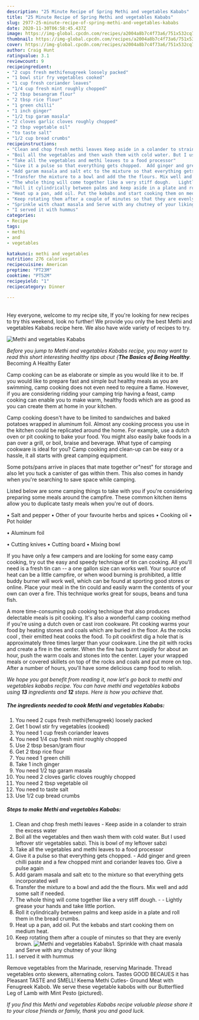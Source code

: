 ```yaml
---
description: "25 Minute Recipe of Spring Methi and vegetables Kababs"
title: "25 Minute Recipe of Spring Methi and vegetables Kababs"
slug: 2977-25-minute-recipe-of-spring-methi-and-vegetables-kababs
date: 2020-11-30T06:58:45.437Z
image: https://img-global.cpcdn.com/recipes/a2004a8b7c4f73a6/751x532cq70/methi-and-vegetables-kababs-recipe-main-photo.jpg
thumbnail: https://img-global.cpcdn.com/recipes/a2004a8b7c4f73a6/751x532cq70/methi-and-vegetables-kababs-recipe-main-photo.jpg
cover: https://img-global.cpcdn.com/recipes/a2004a8b7c4f73a6/751x532cq70/methi-and-vegetables-kababs-recipe-main-photo.jpg
author: Craig Hunt
ratingvalue: 3.1
reviewcount: 9
recipeingredient:
- "2 cups fresh methifenugreek loosely packed"
- "1 bowl stir fry vegetables cooked"
- "1 cup fresh coriander leaves"
- "1/4 cup fresh mint roughly chopped"
- "2 tbsp besangram flour"
- "2 tbsp rice flour"
- "1 green chilli"
- "1 inch ginger"
- "1/2 tsp garam masala"
- "2 cloves garlic cloves roughly chopped"
- "2 tbsp vegetable oil"
- "to taste salt"
- "1/2 cup bread crumbs"
recipeinstructions:
- "Clean and chop fresh methi leaves Keep aside in a colander to strain the excess water"
- "Boil all the vegetables and then wash them with cold water. But I used leftover stir vegetables sabzi. This is bowl of my leftover sabzi"
- "Take all the vegetables and methi leaves to a food processor"
- "Give it a pulse so that everything gets chopped.  Add ginger and green chilli paste and a few chopped mint and coriander leaves too. Give a pulse again"
- "Add garam masala and salt etc to the mixture so that everything gets incorporated well"
- "Transfer the mixture to a bowl and add the the flours. Mix well and add some salt if needed."
- "The whole thing will come together like a very stiff dough.   Lightly grease your hands and take little portion."
- "Roll it cylindrically between palms and keep aside in a plate and roll them in the bread crumbs."
- "Heat up a pan, add oil. Put the kebabs and start cooking them on medium heat."
- "Keep rotating them after a couple of minutes so that they are evenly brown."
- "Sprinkle with chaat masala and Serve with any chutney of your liking"
- "I served it with hummus"
categories:
- Recipe
tags:
- methi
- and
- vegetables

katakunci: methi and vegetables 
nutrition: 276 calories
recipecuisine: American
preptime: "PT23M"
cooktime: "PT52M"
recipeyield: "1"
recipecategory: Dinner

---
```

<br>
Hey everyone, welcome to my recipe site, If you're looking for new recipes to try this weekend, look no further! We provide you only the best Methi and vegetables Kababs recipe here. We also have wide variety of recipes to try.
<br>


![Methi and vegetables Kababs](https://img-global.cpcdn.com/recipes/a2004a8b7c4f73a6/751x532cq70/methi-and-vegetables-kababs-recipe-main-photo.jpg)

<i>Before you jump to Methi and vegetables Kababs recipe, you may want to read this short interesting healthy tips about {<strong>The Basics of Being Healthy</strong>.</i>
Becoming A Healthy Eater

    
Camp cooking can be as elaborate or simple as you would like it to be. If you would like to prepare fast and simple but healthy meals as you are swimming, camp cooking does not even need to require a flame. However, if you are considering ridding your camping trip having a feast, camp cooking can enable you to make warm, healthy foods which are as good as you can create them at home in your kitchen.

Camp cooking doesn't have to be limited to sandwiches and baked potatoes wrapped in aluminum foil.  Almost any cooking process you use in the kitchen could be replicated around the home. For example, use a dutch oven or pit cooking to bake your food. You might also easily bake foods in a pan over a grill, or boil, braise and beverage. What type of camping cookware is ideal for you? Camp cooking and clean-up can be easy or a hassle, it all starts with great camping equipment.

Some pots/pans arrive in places that mate together or"nest" for storage and also let you tuck a canister of gas within them. This also comes in handy when you're searching to save space while camping.

Listed below are some camping things to take with you if you're considering preparing some meals around the campfire. These common kitchen items allow you to duplicate tasty meals when you're out of doors.

• Salt and pepper
• Other of your favourite herbs and spices
• Cooking oil
• Pot holder

• Aluminum foil

• Cutting knives
• Cutting board
• Mixing bowl


If you have only a few campers and are looking for some easy camp cooking, try out the easy and speedy technique of tin can cooking. All you'll need is a fresh tin can -- a one gallon size can works well. Your source of heat can be a little campfire, or when wood burning is prohibited, a little buddy burner will work well, which can be found at sporting good stores or online. Place your meal in the tin could and easily warm the contents of your own can over a fire.  This technique works great for soups, beans and tuna fish.

A more time-consuming pub cooking technique that also produces delectable meals is pit cooking.  It's also a wonderful camp cooking method if you're using a dutch oven or cast iron cookware. Pit cooking warms your food by heating stones and coals which are buried in the floor. As the rocks cool , their emitted heat cooks the food. To pit cookfirst dig a hole that is approximately three times larger than your cookware. Line the pit with rocks and create a fire in the center. When the fire has burnt rapidly for about an hour, push the warm coals and stones into the center. Layer your wrapped meals or covered skillets on top of the rocks and coals and put more on top. After a number of hours, you'll have some delicious camp food to relish.


<i>We hope you got benefit from reading it, now let's go back to methi and vegetables kababs recipe. You can have methi and vegetables kababs using <strong>13</strong> ingredients and <strong>12</strong> steps. Here is how you achieve that.
</i>

##### The ingredients needed to cook Methi and vegetables Kababs:

1. You need 2 cups fresh methi(fenugreek) loosely packed
1. Get 1 bowl stir fry vegetables (cooked)
1. You need 1 cup fresh coriander leaves
1. You need 1/4 cup fresh mint roughly chopped
1. Use 2 tbsp besan/gram flour
1. Get 2 tbsp rice flour
1. You need 1 green chilli
1. Take 1 inch ginger
1. You need 1/2 tsp garam masala
1. You need 2 cloves garlic cloves roughly chopped
1. You need 2 tbsp vegetable oil
1. You need to taste salt
1. Use 1/2 cup bread crumbs


##### Steps to make Methi and vegetables Kababs:

1. Clean and chop fresh methi leaves - Keep aside in a colander to strain the excess water
1. Boil all the vegetables and then wash them with cold water. But I used leftover stir vegetables sabzi. This is bowl of my leftover sabzi
1. Take all the vegetables and methi leaves to a food processor
1. Give it a pulse so that everything gets chopped.  - Add ginger and green chilli paste and a few chopped mint and coriander leaves too. Give a pulse again
1. Add garam masala and salt etc to the mixture so that everything gets incorporated well
1. Transfer the mixture to a bowl and add the the flours. Mix well and add some salt if needed.
1. The whole thing will come together like a very stiff dough. -  -  Lightly grease your hands and take little portion.
1. Roll it cylindrically between palms and keep aside in a plate and roll them in the bread crumbs.
1. Heat up a pan, add oil. Put the kebabs and start cooking them on medium heat.
1. Keep rotating them after a couple of minutes so that they are evenly brown.
<img src="//assets-global.cpcdn.com/assets/icons/button_play-2c75c40dde080a61004c1f40b05d8f140eaff45d7e9e6481dc71c63d2e7c4909.png" alt="Methi and vegetables Kababs">1. Sprinkle with chaat masala and Serve with any chutney of your liking
1. I served it with hummus


Remove vegetables from the Marinade, reserving Marinade. Thread vegetables onto skewers, alternating colors. Tastes GOOD BECAUES it has Pleasant TASTE and SMELL! Keema Methi Cutles- Ground Meat with Fenugreek Kabob. We serve these vegetable kabobs with our Butterflied Leg of Lamb with Mint Pesto (pictured). 

<i>If you find this Methi and vegetables Kababs recipe valuable please share it to your close friends or family, thank you and good luck.</i>
